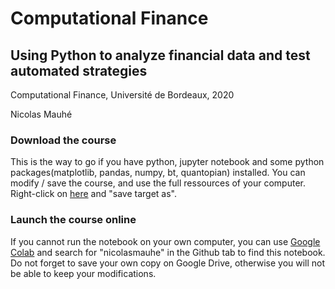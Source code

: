 # Computational Finance

## Using Python to analyze financial data and test automated strategies

Computational Finance, Université de Bordeaux, 2020

Nicolas Mauhé

### Download the course

This is the way to go if you have python, jupyter notebook and some python packages(matplotlib, pandas, numpy, bt, quantopian) installed. You can modify / save the course, and use the full ressources of your computer.
Right-click on [here](https://github.com/nicolasmauhe/computational_finance/raw/master/course.ipynb) and "save target as".

### Launch the course online

If you cannot run the notebook on your own computer, you can use [Google Colab](colab.research.google.com) and search for "nicolasmauhe" in the Github tab to find this notebook. Do not forget to save your own copy on Google Drive, otherwise you will not be able to keep your modifications.
